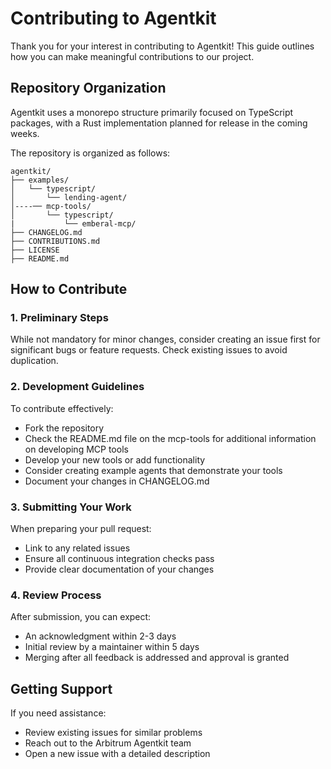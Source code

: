 # Contributing to Agentkit

Thank you for your interest in contributing to Agentkit! This guide outlines how you can make meaningful contributions to our project.

## Repository Organization

Agentkit uses a monorepo structure primarily focused on TypeScript packages, with a Rust implementation planned for release in the coming weeks.

The repository is organized as follows:
```
agentkit/
├── examples/
│   └── typescript/
│       └── lending-agent/
│----── mcp-tools/
│       └── typescript/
|           └── emberal-mcp/
├── CHANGELOG.md
├── CONTRIBUTIONS.md
├── LICENSE
├── README.md
```

## How to Contribute

### 1. Preliminary Steps

While not mandatory for minor changes, consider creating an issue first for significant bugs or feature requests. Check existing issues to avoid duplication.

### 2. Development Guidelines

To contribute effectively:
- Fork the repository
- Check the README.md file on the mcp-tools for additional information on developing MCP tools
- Develop your new tools or add functionality
- Consider creating example agents that demonstrate your tools
- Document your changes in CHANGELOG.md

### 3. Submitting Your Work

When preparing your pull request:
- Link to any related issues
- Ensure all continuous integration checks pass
- Provide clear documentation of your changes

### 4. Review Process

After submission, you can expect:
- An acknowledgment within 2-3 days
- Initial review by a maintainer within 5 days
- Merging after all feedback is addressed and approval is granted

## Getting Support

If you need assistance:
- Review existing issues for similar problems
- Reach out to the Arbitrum Agentkit team
- Open a new issue with a detailed description